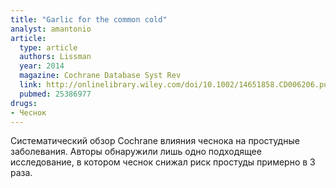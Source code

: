 ```yaml
---
title: "Garlic for the common cold"
analyst: amantonio
article:
  type: article
  authors: Lissman
  year: 2014
  magazine: Cochrane Database Syst Rev
  link: http://onlinelibrary.wiley.com/doi/10.1002/14651858.CD006206.pub4/abstract
  pubmed: 25386977
drugs:
- Чеснок
---
```


Систематический обзор Cochrane влияния чеснока на простудные заболевания. Авторы обнаружили лишь одно подходящее исследование, в котором чеснок снижал риск простуды примерно в 3 раза.
